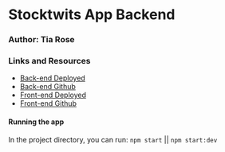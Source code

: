 # Stocktwits App Backend

### Author: Tia Rose

### Links and Resources
* [Back-end Deployed](https://stockwits-backend.herokuapp.com/) 
* [Back-end Github]()
* [Front-end Deployed](https://infallible-booth-e191ee.netlify.app)
* [Front-end Github](https://github.com/TRose2014/stocktwits_frontend)

#### Running the app
In the project directory, you can run: `npm start` || `npm start:dev`

